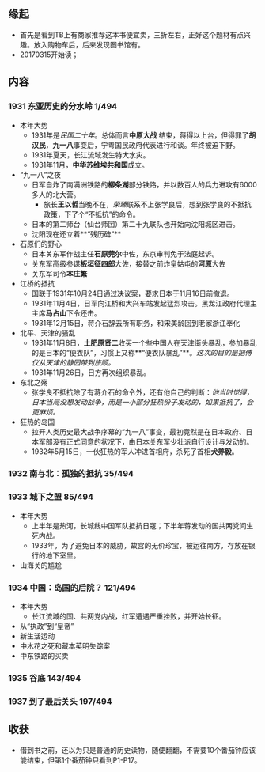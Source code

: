 ##  缘起
+ 首先是看到TB上有商家推荐这本书便宜卖，三折左右，正好这个题材有点兴趣。放入购物车后，后来发现图书馆有。
+ 20170315开始读；


##  内容
###  1931 东亚历史的分水岭 1/494
+ 本年大势
	+ 1931年是*民国二十年*。总体而言**中原大战** 结束，蒋得以上台，但得罪了**胡汉民**，**九一八**事变后，宁粤国民政府代表进行和谈。年终被迫下野。
	+ 1931年夏天，长江流域发生特大水灾。
	+ 1931年11月，**中华苏维埃共和国**成立。
+ “九一八”之夜
	+ 日军自炸了南满洲铁路的**柳条湖**部分铁路，并以数百人的兵力进攻有6000多人的北大营。
		+ 旅长**王以哲**当晚不在，*荣臻*联系不上张学良后，想到张学良的不抵抗政策，下了个“不抵抗”的命令。
	+ 日本的第二师台（仙台师团）第二十九联队也开始向沈阳城区进击。
	+ 沈阳现在还立着**“残历碑”**
+ 石原们的野心
	+ 日本关东军作战主任**石原莞尔**中佐，东京审判免于法庭起诉。
	+ 关东军高级参谋**板垣征四郎**大佐，接替之前炸皇姑屯的**河原**大佐
	+ 关东军司令**本庄繁**
+ 江桥的抵抗
	+ 国联于1931年10月24日通过决议案，要求日本于11月16日前撤退。
	+ 1931年11月4日，日军向江桥和大兴车站发起猛烈攻击。黑龙江政府代理主主席**马占山**下令还击。
	+ 1931年12月15日，蒋介石辞去所有职务，和宋美龄回到老家浙江奉化
+ 北平、天津的骚乱
	+ 1931年11月8日，**土肥原贤二**收买一个些中国人在天津街头暴乱，参加暴乱的是日本的“便衣队”，习惯上又称**“便衣队暴乱”**。*这次的目的是把傅仪从天津的静园带到旅顺。*
 	+ 1931年11月26日，日方再次组织暴乱。 
+ 东北之殇
	+ 张学良不抵抗除了有蒋介石的命令外，还有他自己的判断：*他当时觉得，日本当局没想发动战争，而是一小部分狂热份子发动的，如果抵抗了，会更麻烦。*
+ 狂热的岛国
	+ 拉开人类历史最大战争序幕的“九一八”事变，最初竟然是在日本政府、日本军部没有正式同意的状况下，由日本关东军少壮派自行设计与发动的。
	+ 1932年5月15日，一伙狂热的军人冲进首相府，杀死了首相**犬养毅**。

###  1932 南与北：孤独的抵抗 35/494

###  1933 城下之盟 85/494
+ 本年大势
	+ 上半年是热河，长城线中国军队抵抗日寇；下半年蒋发动的国共两党间生死内战。
	+ 1933年，为了避免日本的威胁，故宫的无价珍宝，被运往南方，存放在银行的地下室里。
+ 山海关的尴尬

###  1934 中国：岛国的后院？ 121/494
+ 本年大势
	+ 长江流域的国、共两党内战，红军遭遇严重挫败，并开始长征。
+ 从“执政”到“皇帝”
+ 新生活运动
+ 中木花之死和藏本英明失踪案
+ 中东铁路的买卖

###  1935 谷底 143/494

###  1937 到了最后关头 197/494
##  收获
+ 借到书之前，还以为只是普通的历史读物，随便翻翻，不需要10个番茄钟应该能结束，但第1个番茄钟只看到P1-P17。  